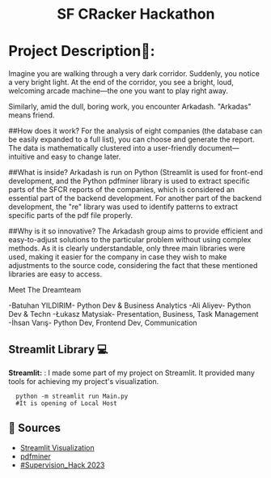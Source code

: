 <h1 align="center" id="title">SF CRacker Hackathon</h1>

# Project Description📄:
Imagine you are walking through a very dark corridor. Suddenly, you notice a very bright light. At the end of the corridor, you see a bright, loud, welcoming arcade machine—the one you want to play right away.

Similarly, amid the dull, boring work, you encounter Arkadash. "Arkadas" means friend.

##How does it work?
For the analysis of eight companies (the database can be easily expanded to a full list), you can choose and generate the report. The data is mathematically clustered into a user-friendly document—intuitive and easy to change later.

##What is inside?
Arkadash is run on Python (Streamlit is used for front-end development, and the Python pdfminer library is used to extract specific parts of the SFCR reports of the companies, which is considered an essential part of the backend development. For another part of the backend development, the "re" library was used to identify patterns to extract specific parts of the pdf file properly.

##Why is it so innovative?
The Arkadash group aims to provide efficient and easy-to-adjust solutions to the particular problem without using complex methods. As it is clearly understandable, only three main libraries were used, making it easier for the company in case they wish to make adjustments to the source code, considering the fact that these mentioned libraries are easy to access.

Meet The Dreamteam

-Batuhan YILDIRIM- Python Dev & Business Analytics
-Ali Aliyev- Python Dev & Techn
-Łukasz Matysiak- Presentation, Business, Task Management
-İhsan Varış- Python Dev, Frontend Dev, Communication

## Streamlit Library 💻
**Streamlit:** : I made some part of my project on Streamlit. It provided many tools for achieving my project's visualization.
```RUN COMMAND
  python -m streamlit run Main.py
  #It is opening of Local Host
```
## 📌 Sources 
- [Streamlit Visualization](https://docs.streamlit.io/)
- [pdfminer](https://pypi.org/project/pdfminer/)
- [#Supervision_Hack 2023](https://supervisionhack.pl/)
